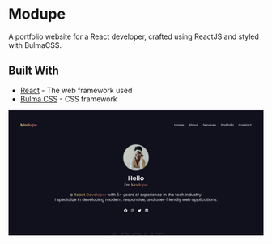 # Modupe
A portfolio website for a React developer, crafted using ReactJS and styled with BulmaCSS.


## Built With

* [React](https://reactjs.org/) - The web framework used
* [Bulma CSS](https://bulma.io/) - CSS framework


![alt text](screenshot.png "Screenshot of the React site")
